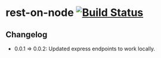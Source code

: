 # rest-on-node [![Build Status](https://travis-ci.org/sambhav2612/rest-on-node.svg?branch=master)](https://travis-ci.org/sambhav2612/rest-on-node)

## Changelog

- 0.0.1 => 0.0.2: Updated express endpoints to work locally.